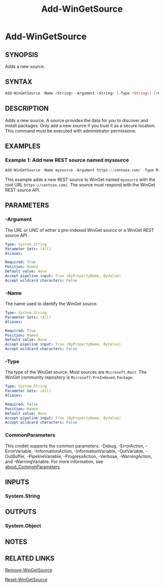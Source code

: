 ﻿---
external help file: Microsoft.WinGet.Client.Cmdlets.dll-Help.xml
Module Name: Microsoft.WinGet.Client
ms.date: 08/01/2024
online version:
schema: 2.0.0
title: Add-WinGetSource
---

# Add-WinGetSource

## SYNOPSIS

Adds a new source.

## SYNTAX

```powershell
Add-WinGetSource -Name <String> -Argument <String> [-Type <String>] [<CommonParameters>]
```

## DESCRIPTION

Adds a new source. A source provides the data for you to discover and install packages. Only add a
new source if you trust it as a secure location. This command must be executed with administrator permissions.

## EXAMPLES

### Example 1: Add new REST source named mysource

```powershell
Add-WinGetSource -Name mysource -Argument https://contoso.com/ -Type Microsoft.Rest
```

This example adds a new REST source to WinGet named `mysource` with the root URL
`https://contoso.com/`. The source must respond with the WinGet REST source API.

## PARAMETERS

### -Argument

The URL or UNC of either a pre-indexed WinGet source or a WinGet REST source API.

```yaml
Type: System.String
Parameter Sets: (All)
Aliases:

Required: True
Position: Named
Default value: None
Accept pipeline input: True (ByPropertyName, ByValue)
Accept wildcard characters: False
```

### -Name

The name used to identify the WinGet source.

```yaml
Type: System.String
Parameter Sets: (All)
Aliases:

Required: True
Position: Named
Default value: None
Accept pipeline input: True (ByPropertyName, ByValue)
Accept wildcard characters: False
```

### -Type

The type of the WinGet source. Most sources are `Microsoft.Rest`. The WinGet community repository
is `Microsoft.PreIndexed.Package`.

```yaml
Type: System.String
Parameter Sets: (All)
Aliases:

Required: False
Position: Named
Default value: None
Accept pipeline input: True (ByPropertyName, ByValue)
Accept wildcard characters: False
```

### CommonParameters

This cmdlet supports the common parameters: -Debug, -ErrorAction, -ErrorVariable,
-InformationAction, -InformationVariable, -OutVariable, -OutBuffer, -PipelineVariable,
-ProgressAction, -Verbose, -WarningAction, and -WarningVariable. For more information, see
[about_CommonParameters](http://go.microsoft.com/fwlink/?LinkID=113216).

## INPUTS

### System.String

## OUTPUTS

### System.Object

## NOTES

## RELATED LINKS

[Remove-WinGetSource](Remove-WinGetSource.md)

[Reset-WinGetSource](Reset-WinGetSource.md)
